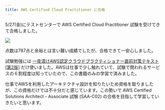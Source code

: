 ```yaml
---
title: AWS Certified Cloud Practitioner に合格
---
```

5/27(金)にテストセンターで AWS Certified Cloud Practitioner 試験を受けてきて合格しました。

![](https://lh3.googleusercontent.com/m0rsHBSAHv25SU9QeCryLQvr_jZXbLsvi1tjQG8L6wKn7B-L_LAnGxikBqZMdMnlTxaRENaIHdh3jR5UruWvJu2XbS_rPf4TIVqsxuDBi-5QkLLi3HRmRujFe8BvxIUiC5nJfRZNzQoANJh4qA)

点数は787点と余裕とは言い難い成績でしたが、合格できて一安心しました。

試験勉強には [一夜漬けAWS認定クラウドプラクティショナー直前対策テキスト\[第2版\]](https://www.amazon.co.jp/dp/4798067156) だけ使いました。AWSは仕事で少し触れていて、試験で問われるサービスの６割程度は知っていたので、この書籍のみの学習で済みました。

仕事でAWSを利用したアーキテクチャ設計を知りたいため資格を取りましたが、この資格だけでは不十分だと感じています。この勢いで AWS Certified Solutions Architect - Associate 試験 (SAA-C02) の合格を目指して学習していきたいと思います。

